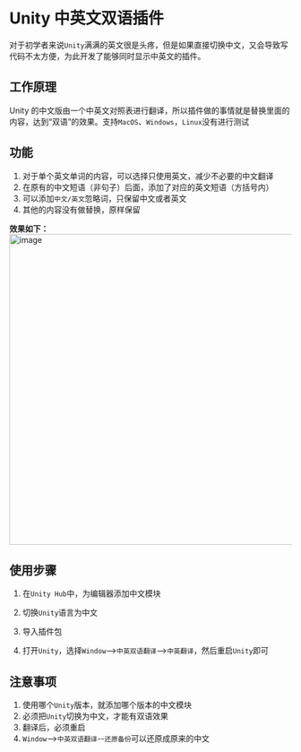 # Unity 中英文双语插件

对于初学者来说`Unity`满满的英文很是头疼，但是如果直接切换中文，又会导致写代码不太方便，为此开发了能够同时显示中英文的插件。

## 工作原理
Unity 的中文版由一个中英文对照表进行翻译，所以插件做的事情就是替换里面的内容，达到“双语”的效果。支持`MacOS`、`Windows`，`Linux`没有进行测试

## 功能
1. 对于单个英文单词的内容，可以选择只使用英文，减少不必要的中文翻译
2. 在原有的中文短语（非句子）后面，添加了对应的英文短语（方括号内）
3. 可以添加`中文/英文`忽略词，只保留中文或者英文
4. 其他的内容没有做替换，原样保留

**效果如下：**
<img width="555" alt="image" src="https://github.com/liu-shx/UnityTranslation/assets/90260874/6243710b-58b6-4c53-9619-473b0b5e3420">

## 使用步骤
1. 在`Unity Hub`中，为编辑器添加中文模块

2. 切换`Unity`语言为中文

3. 导入插件包

4. 打开`Unity`，选择`Window`-->`中英双语翻译`-->`中英翻译`，然后重启`Unity`即可

## 注意事项
1. 使用哪个`Unity`版本，就添加哪个版本的中文模块
2. 必须把`Unity`切换为中文，才能有双语效果
3. 翻译后，必须重启
4. `Window`-->`中英双语翻译`--`还原备份`可以还原成原来的中文
